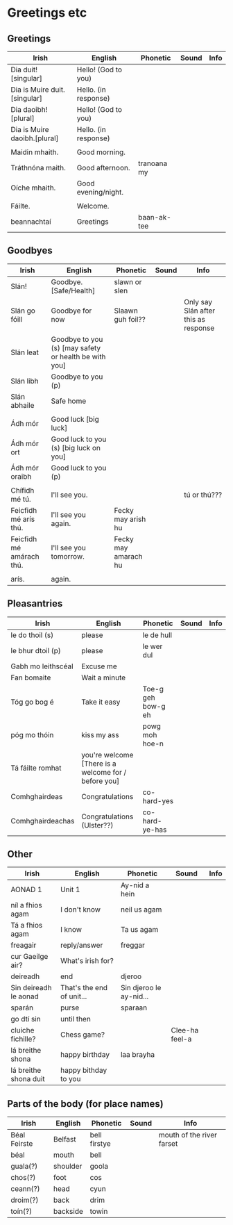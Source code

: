 # Greetings etc

## Greetings

|Irish|English|Phonetic|Sound|Info|
|------|-------|--------|-----|----|
|Dia duit! [singular]|Hello! (God to you)
|Dia is Muire duit.[singular]|Hello. (in response)
|Dia daoibh! [plural]|Hello! (God to you)
|Dia is Muire daoibh.[plural]|Hello. (in response)
||
|Maidin mhaith.|Good morning.
|Tráthnóna maith.|Good afternoon.|tranoana my
|Oíche mhaith.|Good evening/night.
||
|Fáilte.|Welcome.
|beannachtaí|Greetings|baan-ak-tee

## Goodbyes

|Irish|English|Phonetic|Sound|Info|
|------|-------|--------|-----|----|
|Slán!|Goodbye. [Safe/Health]|slawn or slen
|Slán go fóill|Goodbye for now|Slaawn guh foil??||Only say Slán after this as response
|Slán leat|Goodbye to you (s) [may safety or health be with you]
|Slán libh|Goodbye to you (p)
|Slán abhaile|Safe home
||
|Ádh mór|Good luck [big luck]||
|Ádh mór ort|Good luck to you (s) [big luck on you]||
|Ádh mór oraibh|Good luck to you (p)||
||
|Chífidh mé tú. |I'll see you.|||tú or thú??? 
|Feicfidh mé arís thú.|I'll see you again.|Fecky may arish hu
|Feicfidh mé amárach thú.|I'll see you tomorrow.|Fecky may amarach hu
||
|arís.| again.

## Pleasantries

|Irish|English|Phonetic|Sound|Info|
|------|-------|--------|-----|----|
|le do thoil (s)|please|le de hull
|le bhur dtoil (p)|please|le wer dul
|Gabh mo leithscéal|Excuse me
|Fan bomaite|Wait a minute
|Tóg go bog é|Take it easy|Toe-g geh bow-g eh
|póg mo thóin|kiss my ass|powg moh hoe-n
|Tá fáilte romhat| you're welcome [There is a welcome for / before you]
|Comhghairdeas|Congratulations|co-hard-yes
|Comhghairdeachas|Congratulations (Ulster??)|co-hard-ye-has

## Other

|Irish|English|Phonetic|Sound|Info|
|------|-------|--------|-----|----|
|AONAD 1|Unit 1| Ay-nid a hein
|níl a fhios agam|I don't know|neil us agam
|Tá a fhios agam|I know| Ta us agam
|freagair|reply/answer|freggar
|cur Gaeilge air?|What's irish for?
|deireadh|end|djeroo
|Sin deireadh le aonad|That's the end of unit...|Sin djeroo le ay-nid...
|sparán|purse|sparaan
|go dtí sin|until then
|cluiche fichille?|Chess game?||Clee-ha feel-a
|lá breithe shona|happy birthday|laa brayha
|lá breithe shona duit|happy bithday to you

## Parts of the body (for place names)

|Irish|English|Phonetic|Sound|Info|
|------|-------|--------|-----|----|
|Béal Feirste|Belfast|bell firstye||mouth of the river farset
|béal|mouth|bell
|guala(?)|shoulder|goola
|chos(?)|foot|cos|
|ceann(?)|head|cyun|
|droim(?)|back|drim|
|toín(?)|backside|towin|
